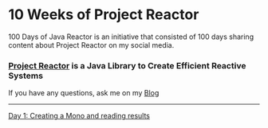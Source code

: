 # 10 Weeks of Project Reactor

100 Days of Java Reactor is an initiative that consisted of 100 days sharing content about Project Reactor on my social media.

### [Project Reactor](https://projectreactor.io/) is a Java Library to Create Efficient Reactive Systems

If you have any questions, ask me on my [Blog](https://silascandiolli.com/about)

***

[Day 1: Creating a Mono and reading results](https://github.com/candiolli/100DaysOfJavaReactor/blob/main/src/main/java/com/silascandiolli/app/Day001.java)
